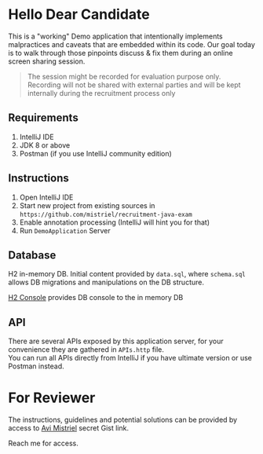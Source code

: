 # Hello Dear Candidate
This is a "working" Demo application that intentionally implements malpractices and caveats that are embedded within its code.
Our goal today is to walk through those pinpoints discuss & fix them during an online screen sharing session.

> The session might be recorded for evaluation purpose only.
> Recording will not be shared with external parties and will be kept internally during the recruitment process only

## Requirements

1. IntelliJ IDE
2. JDK 8 or above
3. Postman (if you use IntelliJ community edition)

## Instructions
1. Open IntelliJ IDE
2. Start new project from existing sources in `https://github.com/mistriel/recruitment-java-exam`
3. Enable annotation processing (IntelliJ will hint you for that)   
4. Run `DemoApplication` Server

## Database
H2 in-memory DB. Initial content provided by `data.sql`, where `schema.sql` allows DB migrations and manipulations on the DB structure.

[H2 Console](http://localhost:8080/h2-console) provides DB console to the in memory DB

## API
There are several APIs exposed by this application server, for your convenience they are gathered in `APIs.http` file.  
You can run all APIs directly from IntelliJ if you have ultimate version or use Postman instead.

# For Reviewer
The instructions, guidelines and potential solutions can be provided by access to
[Avi Mistriel](https://gist.github.com/mistriel) secret Gist link.  

Reach me for access. 
